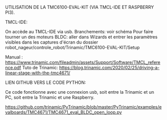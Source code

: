 UTILISATION DE LA TMC6100-EVAL-KIT (VIA TMCL-IDE ET RASPBERRY PI3).

TMCL-IDE:

On accède au TMCL-IDE via usb.
Branchements: voir schéma
Pour faire tourner un des moteurs BLDC: aller dans Wizards et entrer les paramètres visibles dans les captures d'écran du dossier robot_nageur/controle_robot/Trinamic/TMC6100-EVAL-KIT/Setup

Manual : https://www.trinamic.com/fileadmin/assets/Support/Software/TMCL_reference.pdf
Tuto de Trinamic: https://blog.trinamic.com/2020/02/25/driving-a-linear-stage-with-the-tmc4671/


LIEN GITHUB VERS LE CODE PYTHON:

Ce code fonctionne avec une connexion usb, soit entre la Trinamic et un PC, soit entre la Trinamic et une Raspberry.

https://github.com/trinamic/PyTrinamic/blob/master/PyTrinamic/examples/evalboards/TMC4671/TMC4671_eval_BLDC_open_loop.py
